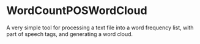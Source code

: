# WordCountPOSWordCloud
A very simple tool for processing a text file into a word frequency list, with part of speech tags, and generating a word cloud.
